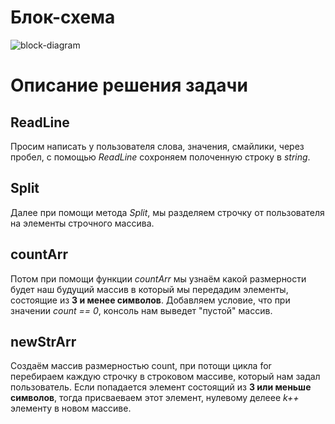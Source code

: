 # Блок-схема
![block-diagram](/blockDiagram.png)

# Описание решения задачи
## ReadLine
Просим написать у пользователя слова, значения, смайлики, через пробел, с помощью *ReadLine* сохроняем полоченную строку в *string*.  
## Split
Далее при помощи метода *Split*, мы разделяем строчку от пользователя на элементы строчного массива. 
## countArr
Потом при помощи функции *countArr* мы узнаём какой размерности будет наш будущий массив в который мы передадим элементы, состоящие из **3 и менее символов**. Добавляем условие, что при значении *count == 0*, консоль нам выведет "пустой" массив. 
## newStrArr
Создаём массив размерностью count, при потощи цикла for  перебираем каждую строчку в строковом массиве, который нам задал пользователь. Если попадается элемент состоящий из **3 или меньше символов**, тогда присваеваем этот элемент, нулевому делеее *k++* элементу в новом массиве.